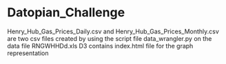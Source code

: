 # Datopian_Challenge
Henry_Hub_Gas_Prices_Daily.csv and Henry_Hub_Gas_Prices_Monthly.csv are two csv files created by using the script file data_wrangler.py on the data file RNGWHHDd.xls
D3 contains index.html file for the graph representation

